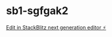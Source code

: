 # sb1-sgfgak2

[Edit in StackBlitz next generation editor ⚡️](https://stackblitz.com/~/github.com/eDarkz/sb1-sgfgak2)